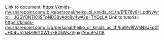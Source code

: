 Link to document: https://kmids-my.sharepoint.com/:b:/g/personal/heiko_ol_kmids_ac_th/EfE78y8H_pdNvwrq___JGSYBNTI0iiSTpNB38vAdd8y4wA?e=TYQcLA 
Link to tutorial: https://kmids-my.sharepoint.com/:i:/g/personal/heiko_ol_kmids_ac_th/EaWv9lVmN8JEp0fJH04Uh2kBz96YXWf-jE8DliWszVjgig?e=oPsD18
